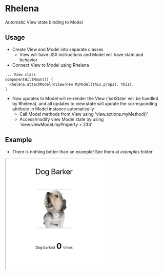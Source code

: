 # Rhelena

Automatic View state binding to Model

## Usage

* Create View and Model into separate classes
  * View will have JSX instructions and Model will have state and behavior
* Connect View to Model using Rhelena
~~~~
... View class
componentWillMount() {
  Rhelena.attachModelToView(new MyModel(this.props), this);
}
~~~~
* Now updates to Model will re-render the View ('setState' will be handled by Rhelena), and all updates to view.state will update the corresponding attribute in Model instance automatically
  * Call Model methods from View using 'view.actions.myMethod()'
  * Access/modify view Model state by using 'view.viewModel.myProperty = 234'

## Example
* There is nothing better than an example! See them at *examples* folder

![Dog Bark](examples/dogbark.gif?raw=true)
